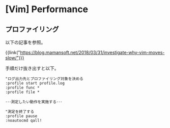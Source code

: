 # [Vim] Performance


プロファイリング
----------------

以下の記事を参照。

{{link("https://blog.mamansoft.net/2018/03/31/investigate-why-vim-moves-slow/")}}

手順だけ抜き出すと以下。

```vim
"ログ出力先とプロファイリング対象を決める
:profile start profile.log
:profile func *
:profile file *

･･･測定したい動作を実施する･･･

"測定を終了する
:profile pause
:noautocmd qall!
```
